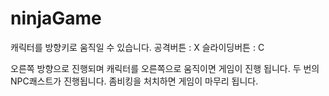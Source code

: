 # ninjaGame

캐릭터를 방향키로 움직일 수 있습니다.
공격버튼 : X 
슬라이딩버튼 : C

오른쪽 방향으로 진행되며 캐릭터를 오른쪽으로 움직이면 게임이 진행 됩니다.
두 번의 NPC쾌스트가 진행됩니다.
좀비킹을 처치하면 게임이 마무리 됩니다.
